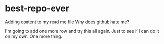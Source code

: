 # best-repo-ever
Adding content to my read me file
Why does github hate me?

I'm going to add one more row and try this all again. Just to see if I can do it on my own.
One more thing.